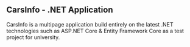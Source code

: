 ## CarsInfo - .NET Application
CarsInfo is a multipage application build entirely on the latest .NET technologies such as ASP.NET Core & Entity Framework Core as a test project for university.
